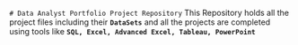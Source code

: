 `# Data Analyst Portfolio Project Repository`
This Repository holds all the project files including their **`DataSets`** and all the projects are completed using tools like 
**`SQL, Excel, Advanced Excel, Tableau, PowerPoint`**
